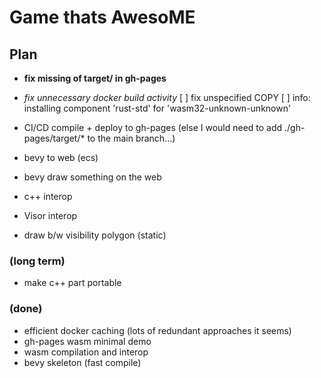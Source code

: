 # Game thats AwesoME


## Plan 
 
- **fix missing of target/ in gh-pages**

- *fix unnecessary docker build activity*
  [ ] fix unspecified COPY
  [ ] info: installing component 'rust-std' for 'wasm32-unknown-unknown'

- CI/CD compile + deploy to gh-pages (else I would need to add ./gh-pages/target/* to the main branch...)

- bevy to web (ecs)

- bevy draw something on the web

- c++ interop

- Visor interop

- draw b/w visibility polygon (static)


### (long term)

- make c++ part portable


### (done)

- efficient docker caching (lots of redundant approaches it seems)
- gh-pages wasm minimal demo
- wasm compilation and interop
- bevy skeleton (fast compile)

